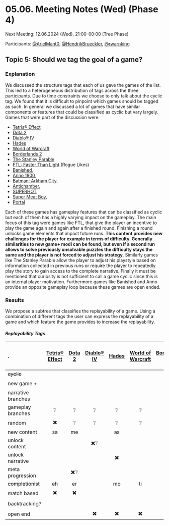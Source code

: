 # 05.06. Meeting Notes (Wed) (Phase 4)

Next Meeting: 12.06.2024 (Wed), 21:00-00:00 (Tree Phase)

Participants: [@ArielMant0](https://github.com/ArielMant0), [@HendrikBrueckler](https://github.com/HendrikBrueckler), [@rwarnking](https://github.com/rwarnking)

## Topic 5: Should we tag the goal of a game?

### Explanation

We discussed the structure tags that each of us gave the games of the list. This led to a heterogeneous distribution of tags across the three participants. Due to time constraints we choose to only talk about the cyclic tag.
We found that it is difficult to pinpoint which games should be tagged as such. In general we discussed a lot of games that have similar components or features that could be classified as cyclic but vary largely.
Games that were part of the discussion were:

- [Tetris® Effect](https://store.steampowered.com/app/1003590/Tetris_Effect_Connected/)
- [Dota 2](https://store.steampowered.com/app/570/Dota_2/)
- [Diablo® IV](https://store.steampowered.com/app/2344520/Diablo_IV/)
- [Hades](https://store.steampowered.com/app/1145360/Hades/)
- [World of Warcraft](https://worldofwarcraft.blizzard.com/de-de/)
- [Borderlands 2](https://store.steampowered.com/app/49520/Borderlands_2/)
- [The Stanley Parable](https://store.steampowered.com/app/221910/The_Stanley_Parable/)
- [FTL: Faster Than Light](https://store.steampowered.com/app/212680/FTL_Faster_Than_Light/) (Rogue Likes)
- [Banished](https://store.steampowered.com/app/242920/Banished/),
- [Anno 1800](https://store.steampowered.com/app/916440/Anno_1800/),
- [Batman: Arkham City](https://store.steampowered.com/app/200260/Batman_Arkham_City__Game_of_the_Year_Edition/),
- [Antichamber](https://store.steampowered.com/app/219890/Antichamber/),
- [SUPERHOT](https://store.steampowered.com/app/322500/SUPERHOT/),
- [Super Meat Boy](https://store.steampowered.com/app/40800/Super_Meat_Boy/),
- [Portal](https://store.steampowered.com/app/400/Portal/)

Each of these games has gameplay features that can be classified as cyclic but each of them has a highly varying impact on the gameplay. The main focus of this tag were games like FTL, that give the player an incentive to play the game again and again after a finished round. Finishing a round unlocks game elements that impact future runs.
**This content provides new challenges for the player for example in terms of difficulty. Generally similarities to new game+ modi can be found, but even if a second run allows to solve previously unsolvable puzzles the difficulty stays the same and the player is not forced to adjust his strategy.**
Similarly games like The Stanley Parable allow the player to adjust his playstyle based on information collected in previous runs or require the player to repeatedly play the story to gain access to the complete narrative.
Finally it must be mentioned that curiosity is not sufficient to call a game cyclic since this is an internal player motivation. Furthermore games like Banished and Anno provide an opposite gameplay loop because these games are open ended.

### Results

We propose a subtree that classifies the replayability of a game. Using a combination of different tags the user can express the replayability of a game and which feature the game provides to increase the replayability.

#### *Replayability Tags*

. | [Tetris® Effect](https://store.steampowered.com/app/1003590/Tetris_Effect_Connected/) | [Dota 2](https://store.steampowered.com/app/570/Dota_2/ )| [Diablo® IV](https://store.steampowered.com/app/2344520/Diablo_IV/) | [Hades](https://store.steampowered.com/app/1145360/Hades/) | [World of Warcraft](https://worldofwarcraft.blizzard.com/de-de/) | [Borderlands 2](https://store.steampowered.com/app/49520/Borderlands_2/) | [The Stanley Parable](https://store.steampowered.com/app/221910/The_Stanley_Parable/) | [FTL: Faster Than Light](https://store.steampowered.com/app/212680/FTL_Faster_Than_Light/) | [Anno 1800](https://store.steampowered.com/app/916440/Anno_1800/) | [Batman: Arkham City](https://store.steampowered.com/app/200260/Batman_Arkham_City__Game_of_the_Year_Edition/) | [Antichamber](https://store.steampowered.com/app/219890/Antichamber/) | [SUPERHOT](https://store.steampowered.com/app/322500/SUPERHOT/) | [Super Meat Boy](https://store.steampowered.com/app/40800/Super_Meat_Boy/) | [Portal](https://store.steampowered.com/app/400/Portal/)
| :---- | :---: | :---: | :---: | :---: | :---: | :---: | :---: | :---: | :---: | :---: | :---: | :---: | :---: | :---: |
| ~~cyclic~~ |  |  |  |  |  |  |  |  |  |  |  |  |  |  |
| new game \+ |  |  |  |  |  | ✖️ |  |  |  | ✖️ |  |  |  |  |
| narrative branches |  |  |  |  |  |  | ✖️ |  |  |  |  |  |  |  |
| gameplay branches | ❔ | ❔ | ❔ | ❔ | ❔ | ❔ | ✖️ |  |  |  |  | ✖️ |  |  |
| random | ✖️ | ❔ | ❔ | ❔ | ❔ | ❔ |  | ✖️ | ✖️ |  |  |  |  |  |
| new content | sa | me |  | as |  | un | lo | ck |  | co | n | ten | t | ❔ |
| unlock content |  |  | ✖️❔ |  |  | ✖️❔ |  | ✖️ |  | ✖️ |  |  | ✖️ |  |
| unlock narrative |  |  |  | ✖️ |  |  | ✖️ |  |  |  |  |  |  |  |
| meta progression |  | ✖️❔ |  |  |  |  | ✖️ | ✖️❔ |  |  |  | ✖️❔ | ✖️❔ |  |
| ~~completionist~~ | eh | er |  | mo | ti | vat | ion | ❔ |  |  |  |  |  |  |
| match based | ✖️ | ✖️ |  |  |  |  |  |  | ✖️ |  |  |  |  |  |
| backtracking? |  |  |  |  |  |  | ✖️❔ |  |  |  | ✖️❔ |  |  |  |
| open end |  |  | ✖️ | ✖️ | ✖️ |  |  |  | ✖️ |  |  |  |  |  |
